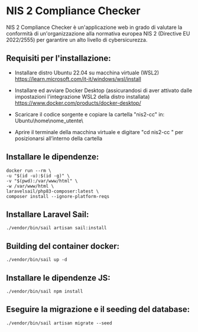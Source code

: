 
# NIS 2 Compliance Checker

NIS 2 Compliance Checker è un'applicazione web in grado di valutare la conformità di un'organizzazione alla normativa europea NIS 2 (Directive EU 2022/2555) per garantire un alto livello di cybersicurezza.


## Requisiti per l'installazione:

- Installare distro Ubuntu 22.04 su macchina virtuale (WSL2) <br>
  https://learn.microsoft.com/it-it/windows/wsl/install

- Installare ed avviare Docker Desktop (assicurandosi di aver attivato dalle impostazioni l'integrazione WSL2 della distro installata) <br>
  https://www.docker.com/products/docker-desktop/

- Scaricare il codice sorgente e copiare la cartella "nis2-cc" in: Ubuntu\home\nome_utente\

- Aprire il terminale della macchina virtuale e digitare "cd nis2-cc " per posizionarsi all’interno della cartella


## Installare le dipendenze:
```
docker run --rm \
-u "$(id -u):$(id -g)" \
-v "$(pwd):/var/www/html" \
-w /var/www/html \
laravelsail/php83-composer:latest \
composer install --ignore-platform-reqs
```

## Installare Laravel Sail:
```
./vendor/bin/sail artisan sail:install
```

## Building del container docker:
```
./vendor/bin/sail up -d
```

## Installare le dipendenze JS:
```
./vendor/bin/sail npm install
```

## Eseguire la migrazione e il seeding del database:
```
./vendor/bin/sail artisan migrate --seed
```
